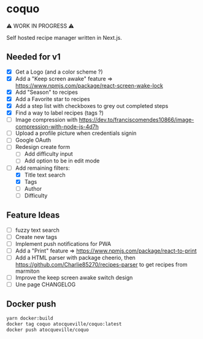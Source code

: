 # coquo

⚠️ WORK IN PROGRESS ⚠️

Self hosted recipe manager written in Next.js.

## Needed for v1

- [x] Get a Logo (and a color scheme ?)
- [x] Add a "Keep screen awake" feature => https://www.npmjs.com/package/react-screen-wake-lock
- [x] Add "Season" to recipes
- [x] Add a Favorite star to recipes
- [x] Add a step list with checkboxes to grey out completed steps
- [x] Find a way to label recipes (tags ?)
- [ ] Image compression with https://dev.to/franciscomendes10866/image-compression-with-node-js-4d7h
- [ ] Upload a profile picture when credentials signin
- [ ] Google OAuth
- [ ] Redesign create form
  - [ ] Add difficulty input
  - [ ] Add option to be in edit mode
- [ ] Add remaining filters:
  - [x] Title text search
  - [x] Tags
  - [ ] Author
  - [ ] Difficulty

## Feature Ideas
- [ ] fuzzy text search
- [ ] Create new tags
- [ ] Implement push notifications for PWA
- [ ] Add a "Print" feature => https://www.npmjs.com/package/react-to-print
- [ ] Add a HTML parser with package cheerio, then https://github.com/Charlie85270/recipes-parser to get recipes from marmiton
- [ ] Improve the keep screen awake switch design
- [ ] Une page CHANGELOG

## Docker push

```bash
yarn docker:build
docker tag coquo atocqueville/coquo:latest
docker push atocqueville/coquo
```
